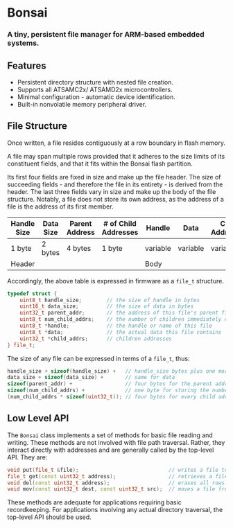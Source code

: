 # Bonsai
### A tiny, persistent file manager for ARM-based embedded systems.


## Features
- Persistent directory structure with nested file creation.
- Supports all ATSAMC2x/ ATSAMD2x microcontrollers.
- Minimal configuration - automatic device identification.
- Built-in nonvolatile memory peripheral driver.

## File Structure
Once written, a file resides contiguously at a row boundary in flash memory.

A file may span multiple rows provided that it adheres to the size limits of its constituent fields, and that it fits within the Bonsai flash partition.

Its first four fields are fixed in size and make up the file header.
The size of succeeding fields - and therefore the file in its entirety - is derived from the header.
The last three fields vary in size and make up the body of the file structure.
Notably, a file does not store its own address, as the address of a file is the address of its first member.

<table class="tg">
<thead>
  <tr>
    <th class="tg-0pky">Handle Size</th>
    <th class="tg-0pky">Data Size</th>
    <th class="tg-0pky">Parent Address</th>
    <th class="tg-0pky"># of Child Addresses</th>
    <th class="tg-0pky">Handle</th>
    <th class="tg-0pky">Data</th>
    <th class="tg-0pky">Child Addresses</th>
  </tr>
</thead>
<tbody>
  <tr>
    <td class="tg-0pky">1 byte</td>
    <td class="tg-0pky">2 bytes</td>
    <td class="tg-0pky">4 bytes</td>
    <td class="tg-0pky">1 byte</td>
    <td class="tg-0pky">variable</td>
    <td class="tg-0pky">variable</td>
    <td class="tg-0pky">variable</td>
  </tr>
  <tr>
    <td class="tg-c3ow" colspan="4">Header</td>
    <td class="tg-c3ow" colspan="3">Body</td>
  </tr>
</tbody>
</table>

Accordingly, the above table is expressed in firmware as a `file_t` structure.


```c++
typedef struct {
    uint8_t handle_size;        // the size of handle in bytes
    uint16_t data_size;         // the size of data in bytes
    uint32_t parent_addr;       // the address of this file's parent file
    uint8_t num_child_addrs;    // the number of children immediately descendant from this file
    uint8_t *handle;            // the handle or name of this file
    uint8_t *data;              // the actual data this file contains
    uint32_t *child_addrs;      // children addresses
} file_t;
```

The size of any file can be expressed in terms of a `file_t`, thus:
```c++
handle_size + sizeof(handle_size) +   // handle_size bytes plus one more for storing the size of handle_size
data_size + sizeof(data_size) +       // same for data
sizeof(parent_addr) +                 // four bytes for the parent address
sizeof(num_child_addrs) +             // one byte for storing the number of child addresses
(num_child_addrs * sizeof(uint32_t)); // four bytes for every child address
```

## Low Level API
The `Bonsai` class implements a set of methods for basic file reading and writing. 
These methods are not involved with file path traversal. Rather, they interact directly with addresses and are generally called by the top-level API.
They are:
```c++
void put(file_t &file);                             // writes a file to flash memory
file_t get(const uint32_t address);                 // retrieves a file from memory
void del(const uint32_t address);                   // erases all rows containing a file
void mov(const uint32_t dest, const uint32_t src);  // moves a file from src to dest
```
These methods are adequate for applications requiring basic recordkeeping. For applications involving any actual directory traversal, the top-level API should be used.